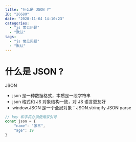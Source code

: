 ```yaml
---
title: "什么是 JSON ?"
ID: "26680"
date: "2020-11-04 14:10:23"
categories: 
  - "js 常见问题"
  - "默认"
tags: 
  - "js 常见问题"
  - "默认"
---
```


# 什么是 JSON ?

JSON

- json 是一种数据格式，本质是一段字符串
- json 格式和 JS 对象结构一致，对 JS 语言更友好
- window.JSON 是一个全局对象：JSON.stringify JSON.parse

``` js 
// key 和字符必须使用双引号
const json = {
    "name": "张三",
    "age": 19
}
```
